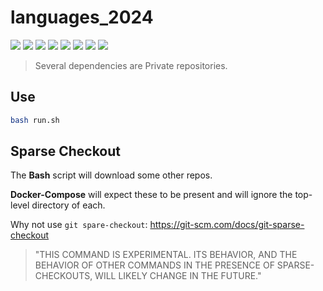 # languages_2024

[![](https://img.shields.io/badge/typescript-5.5.2-royalblue.svg)](https://www.typescriptlang.org/)
[![](https://img.shields.io/badge/Java-1.22-blue.svg)](https://www.oracle.com/java/technologies/downloads/#java22)
[![](https://img.shields.io/badge/go-1.22.4-lightblue.svg)](https://go.dev/doc/)
[![](https://img.shields.io/badge/Kotlin-1.9.22-purple.svg)](https://kotlinlang.org/) 
[![](https://img.shields.io/badge/Python-3.12.3-yellow.svg)](https://www.python.org/downloads/)
[![](https://img.shields.io/badge/Node-22-green.svg)](https://nodejs.org/en)
[![](https://img.shields.io/badge/php-8.3-royalblue.svg)](https://www.php.net/releases/8.3/en.php)
[![](https://img.shields.io/badge/Ruby-3.3.3-red.svg)](https://www.ruby-lang.org/en/)

> Several dependencies are Private repositories.

## Use

```bash
bash run.sh
```

## Sparse Checkout

The **Bash** script will download some other repos. 

**Docker-Compose** will expect these to be present and will ignore the top-level directory of each.

Why not use `git spare-checkout`: https://git-scm.com/docs/git-sparse-checkout

> "THIS COMMAND IS EXPERIMENTAL. ITS BEHAVIOR, AND THE BEHAVIOR OF OTHER COMMANDS IN THE PRESENCE OF SPARSE-CHECKOUTS, WILL LIKELY CHANGE IN THE FUTURE."